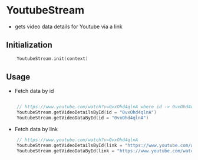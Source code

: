 # YoutubeStream
- gets video data details for Youtube via a link

## Initialization
```kotlin
    YoutubeStream.init(context)
```

## Usage
- Fetch data by id
```kotlin

    // https://www.youtube.com/watch?v=0vxOhd4qlnA where id -> 0vxOhd4qlnA
    YoutubeStream.getVideoDetailsById(id = "0vxOhd4qlnA")
    YoutubeStream.getVideoDataById(id = "0vxOhd4qlnA")

```
- Fetch data by link
```kotlin
    // https://www.youtube.com/watch?v=0vxOhd4qlnA
    YoutubeStream.getVideoDetailsById(link = "https://www.youtube.com/watch?v=0vxOhd4qlnA")
    YoutubeStream.getVideoDataById(link = "https://www.youtube.com/watch?v=0vxOhd4qlnA")
```